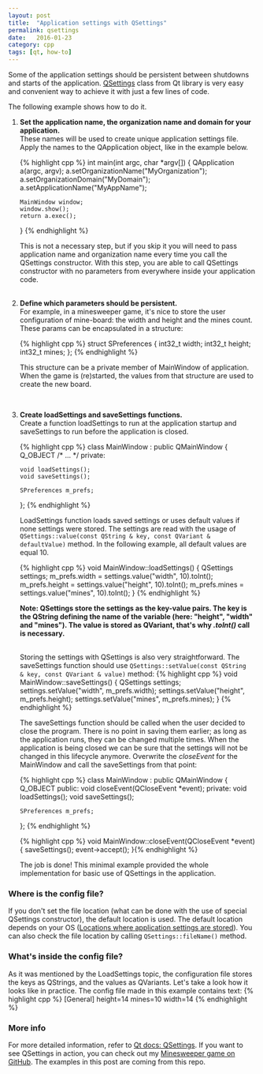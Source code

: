 ```yaml
---
layout: post
title:  "Application settings with QSettings"
permalink: qsettings
date:   2016-01-23
category: cpp
tags: [qt, how-to]
---
```


Some of the application settings should be persistent between shutdowns and starts of the application. <a href="http://doc.qt.io/qt-4.8/qsettings.html" target="_blank">QSettings</a> class from Qt library is very easy and convenient way to achieve it with just a few lines of code.

The following example shows how to do it.
<ol>
<li><b>Set the application name, the organization  name and domain for your application.</b><br>
These names will be used to create unique application settings file. Apply the names to the QApplication object, like in the example below.

{% highlight cpp %}
int main(int argc, char *argv[])
{
    QApplication a(argc, argv);
    a.setOrganizationName("MyOrganization");
    a.setOrganizationDomain("MyDomain");
    a.setApplicationName("MyAppName");

    MainWindow window;
    window.show();
    return a.exec();
}
{% endhighlight %}

This is not a necessary step, but if you skip it you will need to pass application name and organization name every time you call the QSettings constructor. With this step, you are able to call QSettings constructor with no parameters from everywhere inside your application code.
</li><br>
    
 <li><b>Define which parameters should be persistent.</b><br>
For example, in a minesweeper game, it's nice to store the user configuration of mine-board: the width and height and the mines count. These params can be encapsulated in a structure:

{% highlight cpp %}
struct SPreferences
{
    int32_t width;
    int32_t height;
    int32_t mines;
};
{% endhighlight %}

This structure can be a private member of MainWindow of application. When the game is (re)started, the values from that structure are used to create the new board.</li><br>

<li><b>Create loadSettings and saveSettings functions.</b><br>
Create a function loadSettings to run at the application startup and saveSettings to run before the application is closed.

{% highlight cpp %}
class MainWindow : public QMainWindow
{
    Q_OBJECT
    /* ... */
private:

    void loadSettings();
    void saveSettings();

    SPreferences m_prefs;
};
{% endhighlight %}

LoadSettings function loads saved settings or uses default values if none settings were stored. The settings are read with the usage of <code> QSettings::value(const QString & key, const QVariant & defaultValue)</code> method. In the following example, all default values are equal 10.

{% highlight cpp %}
void MainWindow::loadSettings()
{
  QSettings settings;
  m_prefs.width = settings.value("width", 10).toInt();
  m_prefs.height = settings.value("height", 10).toInt();
  m_prefs.mines = settings.value("mines", 10).toInt();
}
{% endhighlight %}

<b>Note: QSettings store the settings as the key-value pairs. The key is the QString defining the name of the variable (here: "height", "width" and "mines"). The value is stored as QVariant, that's why <i>.toInt()</i> call is necessary.</b><br><br>

Storing the settings with QSettings is also very straightforward. The saveSettings function should use <code>QSettings::setValue(const QString & key, const QVariant & value)</code> method:
{% highlight cpp %}
void MainWindow::saveSettings()
{
    QSettings settings;
    settings.setValue("width", m_prefs.width);
    settings.setValue("height", m_prefs.height);
    settings.setValue("mines", m_prefs.mines);
}
{% endhighlight %}

The saveSettings function should be called when the user decided to close the program. There is no point in saving them earlier; as long as the application runs, they can be changed multiple times. When the application is being closed we can be sure that the settings will not be changed in this lifecycle anymore. Overwrite the <i>closeEvent</i> for the MainWindow and call the saveSettings from that point:

{% highlight cpp %}
class MainWindow : public QMainWindow
{
    Q_OBJECT
public:
    void closeEvent(QCloseEvent *event);
private:
    void loadSettings();
    void saveSettings();

    SPreferences m_prefs;
};
{% endhighlight %}

{% highlight cpp %}
void MainWindow::closeEvent(QCloseEvent *event)
{
    saveSettings();
    event->accept();
}{% endhighlight %}

The job is done! This minimal example provided the whole implementation for basic use of QSettings in the application.
</li>
</ol>

### Where is the config file?
If you don't set the file location (what can be done with the use of special QSettings constructor), the default location is used. The default location depends on your OS (<a href="http://doc.qt.io/qt-4.8/qsettings.html#platform-specific-notes" target="_blank">Locations where application settings are stored</a>). You can also check the file location by calling `QSettings::fileName()` method.

### What's inside the config file?
As it was mentioned by the LoadSettings topic, the configuration file stores the keys as QStrings, and the values as QVariants. Let's take a look how it looks like in practice. The config file made in this example contains text:
{% highlight cpp %}
[General]
height=14
mines=10
width=14
{% endhighlight %}

### More info
For more detailed information, refer to <a href="http://doc.qt.io/qt-4.8/qsettings.html" target="_blank">Qt docs: QSettings</a>. If you want to see QSettings in action, you can check out my <a href="https://github.com/katecpp/sheep_sweeper" target="_blank">Minesweeper game on GitHub</a>. The examples in this post are coming from this repo.


